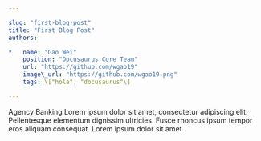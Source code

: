 ```yaml
---

slug: "first-blog-post"  
title: "First Blog Post"  
authors:

*   name: "Gao Wei"  
    position: "Docusaurus Core Team"  
    url: "https://github.com/wgao19"  
    image\_url: "https://github.com/wgao19.png"  
    tags: \["hola", "docusaurus"\]

---
```


Agency Banking Lorem ipsum dolor sit amet, consectetur adipiscing elit. Pellentesque elementum dignissim ultricies. Fusce rhoncus ipsum tempor eros aliquam consequat. Lorem ipsum dolor sit amet